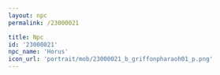 ```yaml
---
layout: npc
permalink: /23000021

title: Npc
id: '23000021'
npc_name: 'Horus'
icon_url: 'portrait/mob/23000021_b_griffonpharaoh01_p.png'
---
```

